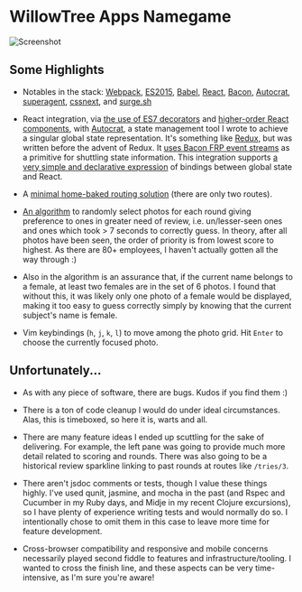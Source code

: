 # WillowTree Apps Namegame

![Screenshot](http://i.imgur.com/ldglX33.png)


Some Highlights
---------------

* Notables in the stack: [Webpack](webpack.github.io), [ES2015](https://babeljs.io/docs/learn-es2015/), [Babel](https://babeljs.io/), [React](http://facebook.github.io/react/), [Bacon](http://baconjs.github.io/), [Autocrat](https://github.com/AutocratJS/autocrat), [superagent](https://visionmedia.github.io/superagent/), [cssnext](http://cssnext.io/), and [surge.sh](http://surge.sh)

* React integration, via [the use of ES7 decorators](https://github.com/johnloy/wat-namegame/blob/master/src/components/app.js#L13) and [higher-order React components](https://github.com/johnloy/wat-namegame/blob/master/src/components/decorators/bind-to-state.js), with [Autocrat](https://github.com/AutocratJS/autocrat), a state management tool I wrote to achieve a singular global state representation. It's something like [Redux](http://rackt.github.io/redux/), but was written before the advent of Redux. It [uses Bacon FRP event streams](https://github.com/johnloy/wat-namegame/blob/master/src/state/advisors/page.js#L22-L31) as a primitive for shuttling state information. This integration supports [a very simple and declarative expression](https://github.com/johnloy/wat-namegame/blob/master/src/state/component-bindings.js) of bindings between global state and React.

* A [minimal home-baked routing solution](https://github.com/johnloy/wat-namegame/blob/master/src/components/app.js#L16-L30) (there are only two routes).

* [An algorithm](https://github.com/johnloy/wat-namegame/blob/master/lib/select-people.js) to randomly select photos for each round giving preference to ones in greater need of review, i.e. un/lesser-seen ones and ones which took > 7 seconds to correctly guess. In theory, after all photos have been seen, the order of priority is from lowest score to highest. As there are 80+ employees, I haven't actually gotten all the way through :)

* Also in the algorithm is an assurance that, if the current name belongs to a female, at least two females are in the set of 6 photos. I found that without this, it was likely only one photo of a female would be displayed, making it too easy to guess correctly simply by knowing that the current subject's name is female. 

* Vim keybindings (`h`, `j`, `k`, `l`) to move among the photo grid. Hit `Enter` to choose the currently focused photo.

Unfortunately...
----------------

* As with any piece of software, there are bugs. Kudos if you find them :)

* There is a ton of code cleanup I would do under ideal circumstances. Alas, this is timeboxed, so here it is, warts and all.

* There are many feature ideas I ended up scuttling for the sake of delivering. For example, the left pane was going to provide much more detail related to scoring and rounds. There was also going to be a historical review sparkline linking to past rounds at routes like `/tries/3`. 

* There aren't jsdoc comments or tests, though I value these things highly. I've used qunit, jasmine, and mocha in the past (and Rspec and Cucumber in my Ruby days, and Midje in my recent Clojure excursions), so I have plenty of experience writing tests and would normally do so. I intentionally chose to omit them in this case to leave more time for feature development.
 
* Cross-browser compatibility and responsive and mobile concerns necessarily played second fiddle to features and infrastructure/tooling. I wanted to cross the finish line, and these aspects can be very time-intensive, as I'm sure you're aware!
